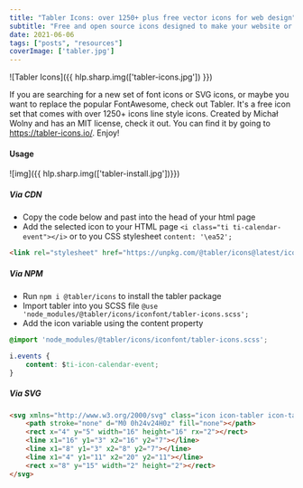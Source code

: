 ```yaml
---
title: "Tabler Icons: over 1250+ plus free vector icons for web design"
subtitle: "Free and open source icons designed to make your website or app attractive, visually consistent and simply beautiful."
date: 2021-06-06
tags: ["posts", "resources"]
coverImage: ['tabler.jpg']
---
```


![Tabler Icons]({{ hlp.sharp.img(['tabler-icons.jpg']) }})

If you are searching for a new set of font icons or SVG icons, or maybe you want to replace the popular FontAwesome, check out Tabler. It's a free icon set that comes with over 1250+ icons line style icons. Created by Michał Wolny and has an MIT license, check it out. You can find it by going to <a href="https://tabler-icons.io/" target="_blank" rel="nofollow noopener">https://tabler-icons.io/</a>. Enjoy!

#### Usage

![img]({{ hlp.sharp.img(['tabler-install.jpg'])}})

##### Via CDN

* Copy the code below and past into the head of your html page
* Add the selected icon to your HTML page `<i class="ti ti-calendar-event"></i>` or to you CSS stylesheet `content: '\ea52'; `

```HTML
<link rel="stylesheet" href="https://unpkg.com/@tabler/icons@latest/iconfont/tabler-icons.min.css" media="screen>
```

##### Via NPM

* Run `npm i @tabler/icons` to install the tabler package
* Import tabler into you SCSS file `@use 'node_modules/@tabler/icons/iconfont/tabler-icons.scss'; `
* Add the icon variable using the content property

```CSS
@import 'node_modules/@tabler/icons/iconfont/tabler-icons.scss';

i.events {
    content: $ti-icon-calendar-event;
}
```

##### Via SVG

```HTML
<svg xmlns="http://www.w3.org/2000/svg" class="icon icon-tabler icon-tabler-calendar-event" width="24" height="24" viewBox="0 0 24 24" stroke-width="2" stroke="currentColor" fill="none" stroke-linecap="round" stroke-linejoin="round">
    <path stroke="none" d="M0 0h24v24H0z" fill="none"></path>
    <rect x="4" y="5" width="16" height="16" rx="2"></rect>
    <line x1="16" y1="3" x2="16" y2="7"></line>
    <line x1="8" y1="3" x2="8" y2="7"></line>
    <line x1="4" y1="11" x2="20" y2="11"></line>
    <rect x="8" y="15" width="2" height="2"></rect>
</svg>
```
